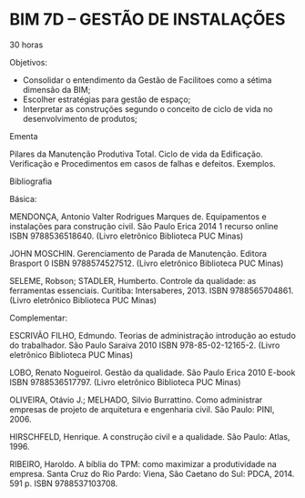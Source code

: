 # BIM 7D – GESTÃO DE INSTALAÇÕES

30 horas

Objetivos:

- Consolidar o entendimento da Gestão de Facilitoes como a sétima dimensão da BIM;
- Escolher estratégias para gestão de espaço; 
- Interpretar as construções segundo o conceito de ciclo de vida no desenvolvimento de produtos;

Ementa

Pilares da Manutenção Produtiva Total. Ciclo de vida da Edificação. Verificação e Procedimentos em casos de falhas e defeitos. Exemplos.

Bibliografia

Básica:

MENDONÇA, Antonio Valter Rodrigues Marques de. Equipamentos e instalações para construção civil. São Paulo Erica 2014 1 recurso online ISBN 9788536518640. (Livro eletrônico Biblioteca PUC Minas) 

JOHN MOSCHIN. Gerenciamento de Parada de Manutenção. Editora Brasport 0 ISBN 9788574527512. (Livro eletrônico Biblioteca PUC Minas)

SELEME, Robson; STADLER, Humberto. Controle da qualidade: as ferramentas essenciais. Curitiba: Intersaberes, 2013. ISBN 9788565704861. (Livro eletrônico Biblioteca PUC Minas) 


Complementar:

ESCRIVÃO FILHO, Edmundo. Teorias de administração introdução ao estudo do trabalhador. São Paulo Saraiva 2010 ISBN 978-85-02-12165-2. (Livro eletrônico Biblioteca PUC Minas)

LOBO, Renato Nogueirol. Gestão da qualidade. São Paulo Erica 2010 E-book ISBN 9788536517797. (Livro eletrônico Biblioteca PUC Minas)

OLIVEIRA, Otávio J.; MELHADO, Silvio Burrattino. Como administrar empresas de projeto de arquitetura e engenharia civil. São Paulo: PINI, 2006.  

HIRSCHFELD, Henrique. A construção civil e a qualidade. São Paulo: Atlas, 1996.  

RIBEIRO, Haroldo. A bíblia do TPM: como maximizar a produtividade na empresa. Santa Cruz do Rio Pardo: Viena, São Caetano do Sul: PDCA, 2014. 591 p. ISBN 9788537103708. 

